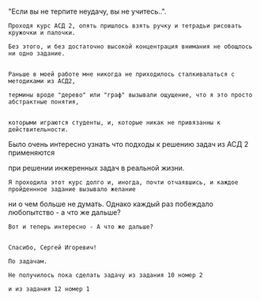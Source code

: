   "Если вы не терпите неудачу, вы не учитесь..".
  
 
    Проходя курс АСД 2, опять пришлось взять ручку и тетрадьи рисовать кружочки и палочки.

    Без этого, и без достаточно высокой концентрация внимания не обощлось ни одно задание.


    Раньше в моей работе мне никогда не приходилось сталкивалаться с методиками из АСД2, 
    
    термины вроде "дерево" или "граф" вызывали ощущение, что я это просто абстрактные понятия, 
    
    
    которыми играются студенты, и, которые никак не привязанны к действительности.
    

   Было очень интересно узнать что подходы к решению задач из АСД 2  применяются 
   
   
   при решении инжеренных задач в реальной жизни.
   
   
    Я проходила этот курс долго и, иногда, почти отчаявшись, и каждое пройденнное задание вызывало желание 
    

  ни о чем больше не думать. Однако каждый раз побеждало любопытство - а что же дальше? 
   
    
    Вот и теперь интересно - А что же дальше?
   

    Спасибо, Сергей Игоревич!  

    По задачам.
    
    Не получилось пока сделать задачу из задания 10 номер 2

    и из задания 12 номер 1
    
    
